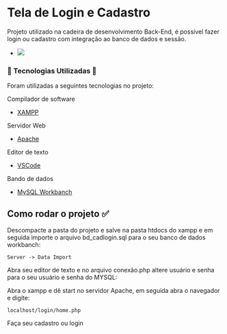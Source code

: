 # Tela de Login e Cadastro

Projeto utilizado na cadeira de desenvolvimento Back-End, é possível fazer login ou cadastro com integração ao banco de dados e sessão.

* [![](https://mermaid.ink/img/pako:eNpdkMFOw0AMRH_F8gmk9gdyQCINnEAc6C2bg4ndJGqyBu-uKpTk39k2HBA-WX4zI3lmbJUFCzyNeml7sgjHynnI81i_aDd40AQtMYVo2sB-_7CYfCUJcYHyriTPCizAxBruN2N5VcFhjvQhI0EKiWzQsG70cMt487JAVf8GkzV_4fGiCzzVo3b_QW-Sfc91kBBIG9zhJDbRwPmD-ap0GHuZxGGRVyY7O3R-zTpKUd-_fYtFtCQ7TJ9MUaqBOqMJixONIV-Fh6j2ulVya2b9AZ1xXyw?type=png)](https://mermaid.live/edit#pako:eNpdkMFOw0AMRH_F8gmk9gdyQCINnEAc6C2bg4ndJGqyBu-uKpTk39k2HBA-WX4zI3lmbJUFCzyNeml7sgjHynnI81i_aDd40AQtMYVo2sB-_7CYfCUJcYHyriTPCizAxBruN2N5VcFhjvQhI0EKiWzQsG70cMt487JAVf8GkzV_4fGiCzzVo3b_QW-Sfc91kBBIG9zhJDbRwPmD-ap0GHuZxGGRVyY7O3R-zTpKUd-_fYtFtCQ7TJ9MUaqBOqMJixONIV-Fh6j2ulVya2b9AZ1xXyw)



### 📌 Tecnologias Utilizadas 📌

Foram utilizadas a seguintes tecnologias no projeto:


Compilador de software
* [XAMPP](https://www.apachefriends.org/pt_br/index.html)

Servidor Web

* [Apache](https://httpd.apache.org/)

Editor de texto

* [VSCode](https://code.visualstudio.com)

Bando de dados

* [MySQL Workbanch](https://www.mysql.com/)


## Como rodar o projeto ✅

Descompacte a pasta do projeto e salve na pasta htdocs do xampp e em seguida importe o arquivo bd_cadlogin.sql para o seu banco de dados workbanch: 
```
Server -> Data Import
```
Abra seu editor de texto e no arquivo conexão.php altere usuário e senha para o seu usuário e senha do MYSQL:

Abra o xampp e dê start no servidor Apache, em seguida abra o navegador e digite:

```
localhost/login/home.php
```

Faça seu cadastro ou login
